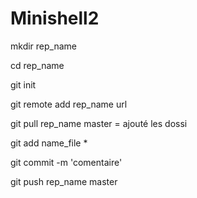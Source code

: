 Minishell2
==========
mkdir rep_name

cd rep_name

git init

git remote add rep_name url

git pull rep_name master = ajouté les dossi

git add name_file *

git commit -m 'comentaire'

git push rep_name master